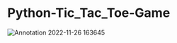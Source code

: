 # Python-Tic_Tac_Toe-Game
![Annotation 2022-11-26 163645](https://user-images.githubusercontent.com/108327890/204091825-7ccbb323-7680-49c9-971b-8c3e8e9cc3b4.png)

